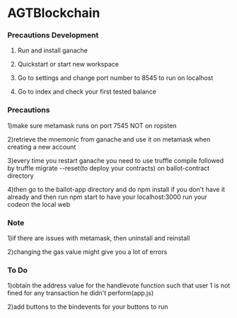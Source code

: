 # AGTBlockchain


### Precautions Development


1) Run and install ganache

2) Quickstart or start new workspace 

3) Go to settings and change port number to 8545 to run on localhost

4) Go to index and check your first tested balance


### Precautions

1)make sure metamask runs on port 7545 NOT  on ropsten

2)retrieve the mnemonic from ganache and use it on metamask when creating a new account

3)every time you restart ganache you need to use truffle compile followed by truffle migrate --reset(to deploy your contracts) on ballot-contract directory

4)then go to the ballot-app directory and do npm install if you don't have it already and then run npm start to have your localhost:3000 run your codeon the local web

### Note

1)if there are issues with metamask, then uninstall and reinstall

2)changing the gas value might give you a lot of errors

### To Do

1)obtain the address value for the handlevote function such that user 1 is not fined for any transaction he didn't perform(app.js)

2)add buttons to the bindevents for your buttons to run

